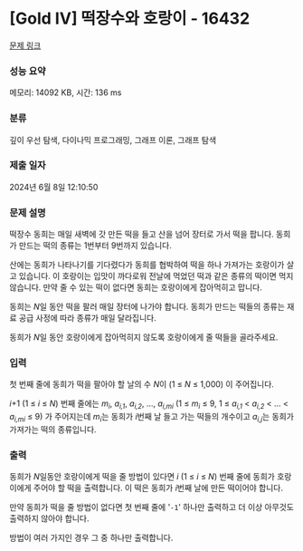 # [Gold IV] 떡장수와 호랑이 - 16432 

[문제 링크](https://www.acmicpc.net/problem/16432) 

### 성능 요약

메모리: 14092 KB, 시간: 136 ms

### 분류

깊이 우선 탐색, 다이나믹 프로그래밍, 그래프 이론, 그래프 탐색

### 제출 일자

2024년 6월 8일 12:10:50

### 문제 설명

<p>떡장수 동희는 매일 새벽에 갓 만든 떡을 들고 산을 넘어 장터로 가서 떡을 팝니다. 동희가 만드는 떡의 종류는 1번부터 9번까지 있습니다.</p>

<p>산에는 동희가 나타나기를 기다렸다가 동희를 협박하여 떡을 하나 가져가는 호랑이가 살고 있습니다. 이 호랑이는 입맛이 까다로워 전날에 먹었던 떡과 같은 종류의 떡이면 먹지 않습니다. 만약 줄 수 있는 떡이 없다면 동희는 호랑이에게 잡아먹히고 맙니다.</p>

<p>동희는 <em>N</em>일 동안 떡을 팔러 매일 장터에 나가야 합니다. 동희가 만드는 떡들의 종류는 재료 공급 사정에 따라 종류가 매일 달라집니다. </p>

<p>동희가 <em>N</em>일 동안 호랑이에게 잡아먹히지 않도록 호랑이에게 줄 떡들을 골라주세요.</p>

### 입력 

 <p>첫 번째 줄에 동희가 떡을 팔아야 할 날의 수 <em>N</em>이 (1 ≤ <em>N</em> ≤ 1,000) 이 주어집니다.</p>

<p><em>i</em>+1 (1 ≤ <em>i</em> ≤ <em>N</em>) 번째 줄에는 <em>m<sub>i</sub></em>, <em>a<sub>i,1</sub></em>, <em>a<sub>i,2</sub></em>, ..., <em>a<sub>i,mi</sub></em> (1 ≤ <em>m<sub>i</sub></em> ≤ 9, 1 ≤ <em>a<sub>i,1</sub></em> < <em>a<sub>i,2</sub></em> < ... < <em>a<sub>i,mi</sub></em> ≤ 9) 가 주어지는데 <em>m<sub>i</sub></em>는 동희가 <em>i</em>번째 날 들고 가는 떡들의 개수이고 <em>a<sub>i,j</sub></em>는 동희가 가져가는 떡의 종류입니다.</p>

### 출력 

 <p>동희가 <em>N</em>일동안 호랑이에게 떡을 줄 방법이 있다면 <em>i</em> (1 ≤ <em>i</em> ≤ <em>N</em>) 번째 줄에 동희가 호랑이에게 주어야 할 떡을 출력합니다. 이 떡은 동희가 <em>i</em>번째 날에 만든 떡이어야 합니다.</p>

<p>만약 동희가 떡을 줄 방법이 없다면 첫 번째 줄에 '<code>-1</code>' 하나만 출력하고 더 이상 아무것도 출력하지 않아야 합니다. </p>

<p>방법이 여러 가지인 경우 그 중 하나만 출력합니다.</p>


